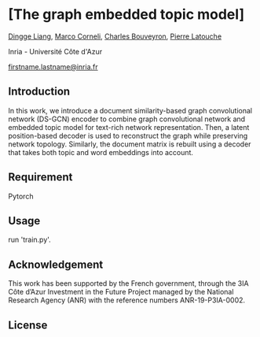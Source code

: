 # [The graph embedded topic model]

[Dingge Liang](https://team.inria.fr/maasai/dingge-liang/), [Marco Corneli](https://math.unice.fr/~mcorneli/), [Charles Bouveyron](https://math.unice.fr/~cbouveyr/), [Pierre Latouche](https://helios2.mi.parisdescartes.fr/~platouch/) 

Inria - Université Côte d'Azur

firstname.lastname@inria.fr

<!-- ## Citation

```
@INPROCEEDINGS{{Yu_cvpr22,
  Author = {Yu, Mulin and Lafarge, Florent},
  Title = {Finding Good Configurations of Planar Primitives in Unorganized Point Clouds},
  booktitle = {Proc. of the IEEE conference on Computer Vision and Pattern Recognition (CVPR)},
  Year = {2022},
  address = {New Orleans, US},
}
``` -->

## Introduction

In this work, we introduce a document similarity-based graph convolutional network (DS-GCN) encoder to combine graph convolutional network and embedded topic model for text-rich network representation. Then, a latent position-based decoder is used to reconstruct the graph while preserving network topology. Similarly, the document matrix is rebuilt using a decoder that takes both topic and word embeddings into account. 

## Requirement

Pytorch

## Usage

run 'train.py'.

## Acknowledgement

This work has been supported by the French government, through the 3IA Côte d’Azur Investment in the Future Project managed by the National Research Agency (ANR) with the reference numbers ANR-19-P3IA-0002.

## License
 
